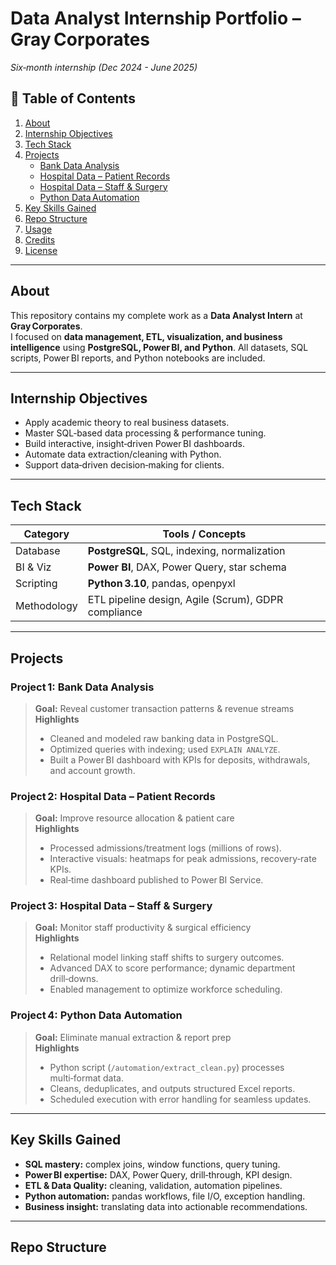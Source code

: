 # Data Analyst Internship Portfolio – Gray Corporates  
*Six‑month internship (Dec 2024 - June 2025)* 

## 📑 Table of Contents
1. [About](#about)  
2. [Internship Objectives](#internship-objectives)  
3. [Tech Stack](#tech-stack)  
4. [Projects](#projects)  
   - [Bank Data Analysis](#project-1-bank-data-analysis)  
   - [Hospital Data – Patient Records](#project-2-hospital-data--patient-records)  
   - [Hospital Data – Staff & Surgery](#project-3-hospital-data--staff--surgery)  
   - [Python Data Automation](#project-4-python-data-automation)  
5. [Key Skills Gained](#key-skills-gained)  
6. [Repo Structure](#repo-structure)  
7. [Usage](#usage)  
8. [Credits](#credits)  
9. [License](#license)  

---

## About
This repository contains my complete work as a **Data Analyst Intern** at **Gray Corporates**.  
I focused on **data management, ETL, visualization, and business intelligence** using **PostgreSQL, Power BI, and Python**. All datasets, SQL scripts, Power BI reports, and Python notebooks are included.

---

## Internship Objectives
- Apply academic theory to real business datasets.  
- Master SQL‐based data processing & performance tuning.  
- Build interactive, insight‑driven Power BI dashboards.  
- Automate data extraction/cleaning with Python.  
- Support data‑driven decision‑making for clients.

---

## Tech Stack
| Category | Tools / Concepts |
|----------|------------------|
| Database | **PostgreSQL**, SQL, indexing, normalization |
| BI & Viz | **Power BI**, DAX, Power Query, star schema |
| Scripting | **Python 3.10**, pandas, openpyxl |
| Methodology | ETL pipeline design, Agile (Scrum), GDPR compliance |

---

## Projects

### Project 1: Bank Data Analysis
> **Goal:** Reveal customer transaction patterns & revenue streams  
> **Highlights**  
> - Cleaned and modeled raw banking data in PostgreSQL.  
> - Optimized queries with indexing; used `EXPLAIN ANALYZE`.  
> - Built a Power BI dashboard with KPIs for deposits, withdrawals, and account growth.  

### Project 2: Hospital Data – Patient Records
> **Goal:** Improve resource allocation & patient care  
> **Highlights**  
> - Processed admissions/treatment logs (millions of rows).  
> - Interactive visuals: heatmaps for peak admissions, recovery‑rate KPIs.  
> - Real‑time dashboard published to Power BI Service.

### Project 3: Hospital Data – Staff & Surgery
> **Goal:** Monitor staff productivity & surgical efficiency  
> **Highlights**  
> - Relational model linking staff shifts to surgery outcomes.  
> - Advanced DAX to score performance; dynamic department drill‑downs.  
> - Enabled management to optimize workforce scheduling.

### Project 4: Python Data Automation
> **Goal:** Eliminate manual extraction & report prep  
> **Highlights**  
> - Python script (`/automation/extract_clean.py`) processes multi‑format data.  
> - Cleans, deduplicates, and outputs structured Excel reports.  
> - Scheduled execution with error handling for seamless updates.

---

## Key Skills Gained
- **SQL mastery:** complex joins, window functions, query tuning.  
- **Power BI expertise:** DAX, Power Query, drill‑through, KPI design.  
- **ETL & Data Quality:** cleaning, validation, automation pipelines.  
- **Python automation:** pandas workflows, file I/O, exception handling.  
- **Business insight:** translating data into actionable recommendations.  

---

## Repo Structure
